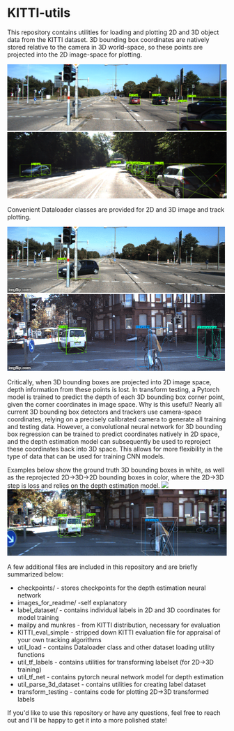 # KITTI-utils
 This repository contains utilities for loading and plotting 2D and 3D object data from the KITTI dataset. 3D bounding box coordinates are natively stored relative to the camera in 3D world-space, so these points are projected into the 2D image-space for plotting.

![](images_for_readme/kitti_2d_im.png)
![](images_for_readme/3d_im.png)

 Convenient Dataloader classes are provided for 2D and 3D image and track plotting. 

![](images_for_readme/kitti_2d_0.gif)
![](images_for_readme/kitti_3d_0.gif)

 Critically, when 3D bounding boxes are projected into 2D image space, depth information from these points is lost. In transform testing, a Pytorch model is trained to predict the depth of each 3D bounding box corner point, given the corner coordinates in image space. Why is this useful? Nearly all current 3D bounding box detectors and trackers use camera-space coordinates, relying on a precisely calibrated camera to generate all training and testing data. However, a convolutional neural network for 3D bounding box regression can be trained to predict coordinates natively in 2D space, and the depth estimation model can subsequently be used to reproject these coordinates back into 3D space. This allows for more flexibility in the type of data that can be used for training CNN models. 
 
 Examples below show the ground truth 3D bounding boxes in white, as well as the reprojected 2D->3D->2D bounding boxes in color, where the 2D->3D step is loss and relies on the depth estimation model.
![](images_for_readme/kitti_convert.gif)
![](images_for_readme/convert_im.png)

A few additional files are included in this repository and are briefly summarized below:
- checkpoints/ - stores checkpoints for the depth estimation neural network
- images_for_readme/ -self explanatory
- label_dataset/ - contains individual labels in 2D and 3D coordinates for model training
- mailpy and munkres - from KITTI distribution, necessary for evaluation
- KITTI_eval_simple - stripped down KITTI evaluation file for appraisal of your own tracking algorithms
- util_load - contains Dataloader class and other dataset loading utility functions
- util_tf_labels - contains utilities for transforming labelset (for 2D->3D training)
- util_tf_net - contains pytorch neural network model for depth estimation
- util_parse_3d_dataset - contains utilities for creating label dataset
- transform_testing - contains code for plotting 2D->3D transformed labels

If you'd like to use this repository or have any questions, feel free to reach out and I'll be happy to get it into a more polished state!
